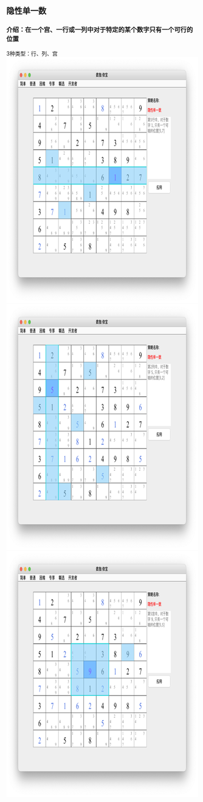 ## 隐性单一数    
### 介绍：在一个宫、一行或一列中对于特定的某个数字只有一个可行的位置 
3种类型：行、列、宫    
<img src="picture/hidden_singles_row_CN.png" width="825" height="645" >
<img src="picture/hidden_singles_col_CN.png" width="825" height="645" >
<img src="picture/hidden_singles_box_CN.png" width="825" height="645" >